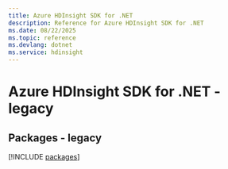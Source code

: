 ```yaml
---
title: Azure HDInsight SDK for .NET
description: Reference for Azure HDInsight SDK for .NET
ms.date: 08/22/2025
ms.topic: reference
ms.devlang: dotnet
ms.service: hdinsight
---
```

# Azure HDInsight SDK for .NET - legacy
## Packages - legacy
[!INCLUDE [packages](hdinsight-index.md)]